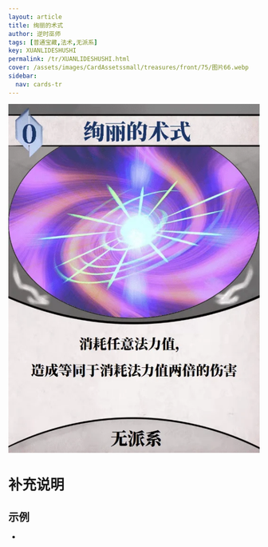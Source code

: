 ```yaml
---
layout: article
title: 绚丽的术式
author: 逆时巫师
tags: [普通宝藏,法术,无派系]
key: XUANLIDESHUSHI
permalink: /tr/XUANLIDESHUSHI.html
cover: /assets/images/CardAssetssmall/treasures/front/75/图片66.webp
sidebar:
  nav: cards-tr
---
```

![](/assets/images/CardAssets/treasures/front/75/图片66.webp)

# 补充说明



## 示例
* 